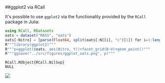 ##ggplot2 via RCall

It's possible to use `ggplot2` via the functionality provided by the `RCall` package in Julia:

````julia
using RCall, RDatasets
oats = dataset("MASS", "oats")
oats[:Nitro] = [parse(Float64, split(oats[:N][i], "c")[1]) for i=1:length(oats[:N])]
R"""library(ggplot2)"""
R"""p=ggplot($oats, aes(Nitro, Y))+facet_grid(B~V)+geom_point()"""
R"""ggsave("../src/figures/ggplot_oats.png", p)"""
````


````
RCall.RObject{RCall.NilSxp}
NULL
````





![](figures/ggplot_oats.png)
